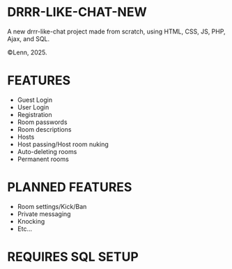 # DRRR-LIKE-CHAT-NEW
A new drrr-like-chat project made from scratch, using HTML, CSS, JS, PHP, Ajax, and SQL. 

©Lenn, 2025.

# FEATURES
- Guest Login
- User Login
- Registration
- Room passwords
- Room descriptions
- Hosts
- Host passing/Host room nuking
- Auto-deleting rooms
- Permanent rooms

# PLANNED FEATURES
- Room settings/Kick/Ban
- Private messaging
- Knocking
- Etc...

# REQUIRES SQL SETUP
